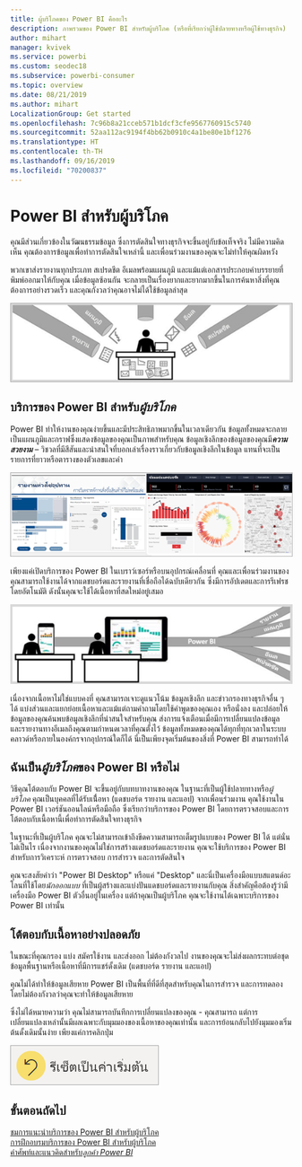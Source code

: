 ```yaml
---
title: ผู้บริโภคของ Power BI คืออะไร
description: ภาพรวมของ Power BI สำหรับผู้บริโภค (หรือที่เรียกว่าผู้ใช้ปลายทางหรือผู้ใช้ทางธุรกิจ)
author: mihart
manager: kvivek
ms.service: powerbi
ms.custom: seodec18
ms.subservice: powerbi-consumer
ms.topic: overview
ms.date: 08/21/2019
ms.author: mihart
LocalizationGroup: Get started
ms.openlocfilehash: 7c96b8a21cceb571b1dcf3cfe9567760915c5740
ms.sourcegitcommit: 52aa112ac9194f4bb62b0910c4a1be80e1bf1276
ms.translationtype: HT
ms.contentlocale: th-TH
ms.lasthandoff: 09/16/2019
ms.locfileid: "70200837"
---
```

# <a name="power-bi-for-consumers"></a>Power BI สำหรับผู้บริโภค

คุณมีส่วนเกี่ยวข้องในวัฒนธรรมข้อมูล ซึ่งการตัดสินใจทางธุรกิจจะขึ้นอยู่กับข้อเท็จจริง ไม่มีความคิดเห็น คุณต้องการข้อมูลเพื่อทำการตัดสินใจเหล่านี้ และเพื่อนร่วมงานของคุณจะไม่ทำให้คุณผิดหวัง     
 
พวกเขาส่งรายงานทุกประเภท สเปรดชีต อีเมลพร้อมแผนภูมิ และแม้แต่เอกสารประกอบคำบรรยายที่พิมพ์ออกมาให้กับคุณ เมื่อข้อมูลซ้อนกัน จะกลายเป็นเรื่องยากและยากมากขึ้นในการค้นหาสิ่งที่คุณต้องการอย่างรวดเร็ว และคุณกังวลว่าคุณอาจไม่ได้ใช้ข้อมูลล่าสุด  
 
![แดชบอร์ด Power BI](media/end-user-consumer/power-bi-consumer-pipes.png)

## <a name="the-power-bi-service-for-consumers"></a>บริการของ Power BI สำหรับ*ผู้บริโภค*

Power BI ทำให้งานของคุณง่ายขึ้นและมีประสิทธิภาพมากขึ้นในเวลาเดียวกัน ข้อมูลทั้งหมดจะกลายเป็นแผนภูมิและกราฟซึ่งแสดงข้อมูลของคุณเป็นภาพสำหรับคุณ ข้อมูลเชิงลึกของข้อมูลของคุณมี***ความสวยงาม*** – วิชวลที่มีสีสันและน่าสนใจที่บอกเล่าเรื่องราวเกี่ยวกับข้อมูลเชิงลึกในข้อมูล แทนที่จะเป็นรายการที่ยาวหรือตารางของตัวเลขและคำ 

![แดชบอร์ด Power BI](media/end-user-consumer/power-bi-consumer-examples.png)
 
เพียงแค่เปิดบริการของ Power BI ในเบราว์เซอร์หรือบนอุปกรณ์เคลื่อนที่ คุณและเพื่อนร่วมงานของคุณสามารถใช้งานได้จากแดชบอร์ดและรายงานที่เชื่อถือได้ฉบับเดียวกัน ซึ่งมีการอัปเดตและการรีเฟรชโดยอัตโนมัติ ดังนั้นคุณจะใช้ได้เนื้อหาที่สดใหม่อยู่เสมอ   

![แดชบอร์ด Power BI](media/end-user-consumer/power-bi-funnel.png)

เนื่องจากเนื้อหาไม่ใช่แบบคงที่ คุณสามารถเจาะดูแนวโน้ม ข้อมูลเชิงลึก และข่าวกรองทางธุรกิจอื่น ๆ ได้ แบ่งส่วนและแยกย่อยเนื้อหาและแม้แต่ถามคำถามโดยใช้คำพูดของคุณเอง หรือนั่งลง และปล่อยให้ข้อมูลของคุณค้นพบข้อมูลเชิงลึกที่น่าสนใจสำหรับคุณ ส่งการแจ้งเตือนเมื่อมีการเปลี่ยนแปลงข้อมูล และรายงานทางอีเมลถึงคุณตามกำหนดเวลาที่คุณตั้งไว้ ข้อมูลทั้งหมดของคุณได้ทุกที่ทุกเวลาในระบบคลาวด์หรือภายในองค์กรจากอุปกรณ์ใดก็ได้ นี่เป็นเพียงจุดเริ่มต้นของสิ่งที่ Power BI สามารถทำได้ 

## <a name="am-i-a-power-bi-consumer"></a>ฉันเป็น*ผู้บริโภค*ของ Power BI หรือไม่

วิธีคุณโต้ตอบกับ Power BI จะขึ้นอยู่กับบทบาทงานของคุณ ในฐานะที่เป็นผู้ใช้ปลายทางหรือ*ผู้บริโภค* คุณเป็นบุคคลที่ได้รับเนื่้อหา (แดชบอร์ด รายงาน และแอป) จากเพื่อนร่วมงาน คุณใช้งานใน Power BI เวอร์ชันออนไลน์หรือมือถือ ซึ่งเรียกว่าบริการของ Power BI โดยการตรวจสอบและการโต้ตอบกับเนื้อหานี้เพื่อทำการตัดสินใจทางธุรกิจ 
   
ในฐานะที่เป็นผู้บริโภค คุณจะไม่สามารถเข้าถึงขีดความสามารถเต็มรูปแบบของ Power BI ได้ แต่นั่นไม่เป็นไร เนื่องจากงานของคุณไม่ใช่การสร้างแดชบอร์ดและรายงาน คุณจะใช้บริการของ Power BI สำหรับการวิเคราะห์ การตรวจสอบ การสำรวจ และการตัดสินใจ 

คุณจะสงสัยคำว่า "Power BI Desktop" หรือแค่ "Desktop" และนี่เป็นเครื่องมือแบบสแตนด์อะโลนที่ใช้โดย*นักออกแบบ* ที่เป็นผู้สร้างและแบ่งปันแดชบอร์ดและรายงานกับคุณ  สิ่งสำคัญคือต้องรู้ว่ามีเครื่องมือ Power BI ตัวอื่นอยู่ในเครื่อง แต่ถ้าคุณเป็นผู้บริโภค คุณจะใช้งานได้เฉพาะบริการของ Power BI เท่านั้น 


## <a name="safely-interact-with-content"></a>โต้ตอบกับเนื้อหาอย่างปลอดภัย 
ในขณะที่คุณกรอง แบ่ง สมัครใช้งาน และส่งออก ไม่ต้องกังวลไป งานของคุณจะไม่ส่งผลกระทบต่อชุดข้อมูลพื้นฐานหรือเนื้อหาที่มีการแชร์ดั้งเดิม (แดชบอร์ด รายงาน และแอป)  

คุณไม่ได้ทำให้ข้อมูลเสียหาย  Power BI เป็นพื้นที่ที่ดีที่สุดสำหรับคุณในการสำรวจ และการทดลองโดยไม่ต้องกังวลว่าคุณจะทำให้ข้อมูลเสียหาย  
 
ซึ่งไม่ได้หมายความว่า คุณไม่สามารถบันทึกการเปลี่ยนแปลงของคุณ - คุณสามารถ แต่การเปลี่ยนแปลงเหล่านั้นมีผลเฉพาะกับมุมมองของเนื้อหาของคุณเท่านั้น และการย้อนกลับไปยังมุมมองเริ่มต้นดั้งเดิมนั้นง่าย เพียงแค่การคลิกปุ่ม  

![แดชบอร์ด Power BI](media/end-user-consumer/power-bi-reset.png)


## <a name="next-steps"></a>ขั้นตอนถัดไป

[ชมการแนะนำบริการของ Power BI สำหรับผู้บริโภค](end-user-reading-view.md)    
[การฝึกอบรมบริการของ Power BI สำหรับผู้บริโภค](https://docs.microsoft.com/en-us/learn/paths/consume-data-with-power-bi/)    
[คำศัพท์และแนวคิดสำหรับ*ลูกค้า Power BI*](end-user-basic-concepts.md)    

